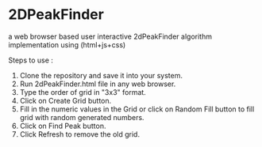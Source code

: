# 2DPeakFinder
a web browser based user interactive 2dPeakFinder algorithm implementation using (html+js+css)

Steps to use :
1. Clone the repository and save it into your system.
2. Run 2dPeakFinder.html file in any web browser.
3. Type the order of grid in "3x3" format.
4. Click on Create Grid button.
5. Fill in the numeric values in the Grid or click on Random Fill button to fill grid with random generated numbers.
6. Click on Find Peak button.
7. Click Refresh to remove the old grid.
